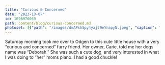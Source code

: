```yaml
---
title: "Curious & Concerned"
date: "2023-10-07"
id: 1696976060
path: content/blog/curious-concerned.md
photoset: [{"path": "/images/dmAPshSpy4yaj79eYhapyN.jpeg", "caption": "Deborah- the piano dog. Odgen, UT", "thumbnail": "True"}]
---
```

Saturday morning took me over to Odgen to this cute little house with a very “curious and concerned” furry friend. Her owner, Carie, told me her dogs name was “Deborah.”  She was such a cute dog, and very interested in what I was doing to “her” moms piano. I had a good chuckle!